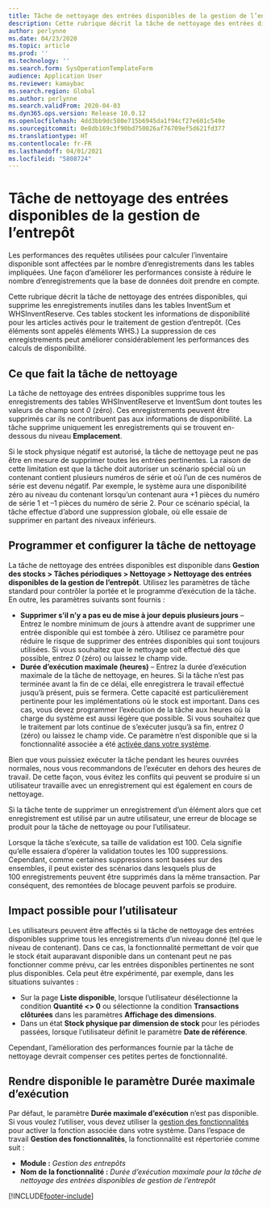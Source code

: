 ```yaml
---
title: Tâche de nettoyage des entrées disponibles de la gestion de l’entrepôt
description: Cette rubrique décrit la tâche de nettoyage des entrées disponibles, qui permet d’améliorer les performances du système en identifiant et en supprimant les enregistrements associés mais inutiles.
author: perlynne
ms.date: 04/23/2020
ms.topic: article
ms.prod: ''
ms.technology: ''
ms.search.form: SysOperationTemplateForm
audience: Application User
ms.reviewer: kamaybac
ms.search.region: Global
ms.author: perlynne
ms.search.validFrom: 2020-04-03
ms.dyn365.ops.version: Release 10.0.12
ms.openlocfilehash: 4dd3bb9dc580e715b6945da1f94cf27e601c549e
ms.sourcegitcommit: 0e8db169c3f90bd750826af76709ef5d621fd377
ms.translationtype: HT
ms.contentlocale: fr-FR
ms.lasthandoff: 04/01/2021
ms.locfileid: "5808724"
---
```

# <a name="warehouse-management-on-hand-entries-cleanup-job"></a>Tâche de nettoyage des entrées disponibles de la gestion de l’entrepôt

Les performances des requêtes utilisées pour calculer l’inventaire disponible sont affectées par le nombre d’enregistrements dans les tables impliquées. Une façon d’améliorer les performances consiste à réduire le nombre d’enregistrements que la base de données doit prendre en compte.

Cette rubrique décrit la tâche de nettoyage des entrées disponibles, qui supprime les enregistrements inutiles dans les tables InventSum et WHSInventReserve. Ces tables stockent les informations de disponibilité pour les articles activés pour le traitement de gestion d’entrepôt. (Ces éléments sont appelés éléments WHS.) La suppression de ces enregistrements peut améliorer considérablement les performances des calculs de disponibilité.

## <a name="what-the-cleanup-job-does"></a>Ce que fait la tâche de nettoyage

La tâche de nettoyage des entrées disponibles supprime tous les enregistrements des tables WHSInventReserve et InventSum dont toutes les valeurs de champ sont *0* (zéro). Ces enregistrements peuvent être supprimés car ils ne contribuent pas aux informations de disponibilité. La tâche supprime uniquement les enregistrements qui se trouvent en-dessous du niveau **Emplacement**.

Si le stock physique négatif est autorisé, la tâche de nettoyage peut ne pas être en mesure de supprimer toutes les entrées pertinentes. La raison de cette limitation est que la tâche doit autoriser un scénario spécial où un contenant contient plusieurs numéros de série et où l’un de ces numéros de série est devenu négatif. Par exemple, le système aura une disponibilité zéro au niveau du contenant lorsqu’un contenant aura +1 pièces du numéro de série 1 et –1 pièces du numéro de série 2. Pour ce scénario spécial, la tâche effectue d’abord une suppression globale, où elle essaie de supprimer en partant des niveaux inférieurs.

## <a name="schedule-and-configure-the-cleanup-job"></a>Programmer et configurer la tâche de nettoyage

La tâche de nettoyage des entrées disponibles est disponible dans **Gestion des stocks \> Tâches périodiques \> Nettoyage \> Nettoyage des entrées disponibles de la gestion de l’entrepôt**. Utilisez les paramètres de tâche standard pour contrôler la portée et le programme d’exécution de la tâche. En outre, les paramètres suivants sont fournis :

- **Supprimer s’il n’y a pas eu de mise à jour depuis plusieurs jours** – Entrez le nombre minimum de jours à attendre avant de supprimer une entrée disponible qui est tombée à zéro. Utilisez ce paramètre pour réduire le risque de supprimer des entrées disponibles qui sont toujours utilisées. Si vous souhaitez que le nettoyage soit effectué dès que possible, entrez *0* (zéro) ou laissez le champ vide.
- **Durée d’exécution maximale (heures)** – Entrez la durée d’exécution maximale de la tâche de nettoyage, en heures. Si la tâche n’est pas terminée avant la fin de ce délai, elle enregistrera le travail effectué jusqu’à présent, puis se fermera. Cette capacité est particulièrement pertinente pour les implémentations où le stock est important. Dans ces cas, vous devez programmer l’exécution de la tâche aux heures où la charge du système est aussi légère que possible. Si vous souhaitez que le traitement par lots continue de s’exécuter jusqu’à sa fin, entrez *0* (zéro) ou laissez le champ vide. Ce paramètre n’est disponible que si la fonctionnalité associée a été [activée dans votre système](#max-execution-time).

Bien que vous puissiez exécuter la tâche pendant les heures ouvrées normales, nous vous recommandons de l’exécuter en dehors des heures de travail. De cette façon, vous évitez les conflits qui peuvent se produire si un utilisateur travaille avec un enregistrement qui est également en cours de nettoyage.

Si la tâche tente de supprimer un enregistrement d’un élément alors que cet enregistrement est utilisé par un autre utilisateur, une erreur de blocage se produit pour la tâche de nettoyage ou pour l’utilisateur.

Lorsque la tâche s’exécute, sa taille de validation est 100. Cela signifie qu’elle essaiera d’opérer la validation toutes les 100 suppressions. Cependant, comme certaines suppressions sont basées sur des ensembles, il peut exister des scénarios dans lesquels plus de 100 enregistrements peuvent être supprimés dans la même transaction. Par conséquent, des remontées de blocage peuvent parfois se produire.

## <a name="possible-user-impact"></a>Impact possible pour l’utilisateur

Les utilisateurs peuvent être affectés si la tâche de nettoyage des entrées disponibles supprime tous les enregistrements d’un niveau donné (tel que le niveau de contenant). Dans ce cas, la fonctionnalité permettant de voir que le stock était auparavant disponible dans un contenant peut ne pas fonctionner comme prévu, car les entrées disponibles pertinentes ne sont plus disponibles. Cela peut être expérimenté, par exemple, dans les situations suivantes :

- Sur la page **Liste disponible**, lorsque l’utilisateur désélectionne la condition **Quantité \<\> 0** ou sélectionne la condition **Transactions clôturées** dans les paramètres **Affichage des dimensions**.
- Dans un état **Stock physique par dimension de stock** pour les périodes passées, lorsque l’utilisateur définit le paramètre **Date de référence**.

Cependant, l’amélioration des performances fournie par la tâche de nettoyage devrait compenser ces petites pertes de fonctionnalité.

## <a name="make-the-maximum-execution-time-setting-available"></a><a name="max-execution-time"></a>Rendre disponible le paramètre Durée maximale d’exécution

Par défaut, le paramètre **Durée maximale d’exécution** n’est pas disponible. Si vous voulez l’utiliser, vous devez utiliser la [gestion des fonctionnalités](../../fin-ops-core/fin-ops/get-started/feature-management/feature-management-overview.md) pour activer la fonction associée dans votre système. Dans l’espace de travail **Gestion des fonctionnalités**, la fonctionnalité est répertoriée comme suit :

- **Module :** *Gestion des entrepôts*
- **Nom de la fonctionnalité :** *Durée d’exécution maximale pour la tâche de nettoyage des entrées disponibles de gestion de l’entrepôt*


[!INCLUDE[footer-include](../../includes/footer-banner.md)]